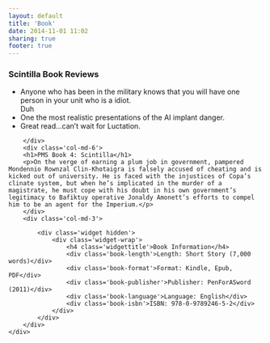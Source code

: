 ```yaml
---
layout: default
title: 'Book'
date: 2014-11-01 11:02
sharing: true
footer: true
---
```


<div class='container' id='content'>
	<div class='row'>
		<div class='col-md-3'>
			<h3>Scintilla Book Reviews</h3>
<ul>
<li>Anyone who has been in the military knows that you will have one person in your unit who is a idiot.<footer>Duh</footer></li>

<li>One the most realistic presentations of the AI implant danger.</li>

<li>Great read…can’t wait for Luctation.</li>
</ul>

		</div>
		<div class='col-md-6'>
		<h1>PMS Book 4: Scintilla</h1>
		<p>On the verge of earning a plum job in government, pampered Mondennio Rownzal Clin-Khotaigra is falsely accused of cheating and is kicked out of university. He is faced with the injustices of Copa’s clinate system, but when he’s implicated in the murder of a magistrate, he must cope with his doubt in his own government’s legitimacy to Bafiktuy operative Jonaldy Amonett’s efforts to compel him to be an agent for the Imperium.</p>
		</div>
		<div class='col-md-3'>

			<div class='widget hidden'>
				<div class='widget-wrap'>
					<h4 class='widgettitle'>Book Information</h4>
					<div class='book-length'>Length: Short Story (7,000 words)</div>
					<div class='book-format'>Format: Kindle, Epub, PDF</div>
					<div class='book-publisher'>Publisher: PenForASword (2011)</div>
					<div class='book-language'>Language: English</div>
					<div class='book-isbn'>ISBN: 978-0-9789246-5-2</div>
				</div>
			</div>
		</div>
	</div>
</div>